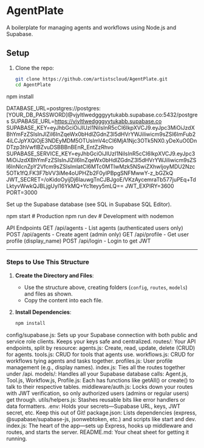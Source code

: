 # AgentPlate

A boilerplate for managing agents and workflows using Node.js and Supabase.

## Setup

1. Clone the repo:
   ```bash
   git clone https://github.com/artistscloud/AgentPlate.git
   cd AgentPlate

   
npm install


DATABASE_URL=postgres://postgres:[YOUR_DB_PASSWORD]@vjyltlwedgggyytukabb.supabase.co:5432/postgres
SUPABASE_URL=https://vjyltlwedgggyytukabb.supabase.co
SUPABASE_KEY=eyJhbGciOiJIUzI1NiIsInR5cCI6IkpXVCJ9.eyJpc3MiOiJzdXBhYmFzZSIsInJlZiI6InZqeWx0bHdlZGdnZ3l5dHVrYWJiIiwicm9sZSI6ImFub24iLCJpYXQiOjE3NDEyMDM5OTUsImV4cCI6MjA1Njc3OTk5NX0.yDeXuO0DnDTzp3hVwfIBZvuDSBBBnBEnR_EntZzRhvo
SUPABASE_SERVICE_KEY=eyJhbGciOiJIUzI1NiIsInR5cCI6IkpXVCJ9.eyJpc3MiOiJzdXBhYmFzZSIsInJlZiI6InZqeWx0bHdlZGdnZ3l5dHVrYWJiIiwicm9sZSI6InNlcnZpY2Vfcm9sZSIsImlatCI6MTc0MTIwMzk5NSwiZXhwIjoyMDU2Nzc5OTk1fQ.FK3F7bVV3iMe4oUPHZb2F0yIPBpgSNFMwwY-z_bGZkQ
JWT_SECRET=/oKidoOyijDj6IauwgTnCJBJgoE/VKzAycemraTb577juPEq+TdLktyvWwkQJBLjgUyl16YkMQ+Yc1teyy5mLQ==
JWT_EXPIRY=3600
PORT=3000


Set up the Supabase database (see SQL in Supabase SQL Editor).


npm start  # Production
npm run dev  # Development with nodemon

API Endpoints
GET /api/agents - List agents (authenticated users only)
POST /api/agents - Create agent (admin only)
GET /api/profile - Get user profile (display_name)
POST /api/login - Login to get JWT



---

### Steps to Use This Structure
1. **Create the Directory and Files**:
   - Use the structure above, creating folders (`config`, `routes`, `models`) and files as shown.
   - Copy the content into each file.

2. **Install Dependencies**:
   ```bash
   npm install


config/supabase.js: Sets up your Supabase connection with both public and service role clients. Keeps your keys safe and centralized.
routes/: Your API endpoints, split by resource:
agents.js: Create, read, update, delete (CRUD) for agents.
tools.js: CRUD for tools that agents use.
workflows.js: CRUD for workflows tying agents and tasks together.
profiles.js: User profile management (e.g., display names).
index.js: Ties all the routes together under /api.
models/: Handles all your Supabase database calls:
Agent.js, Tool.js, Workflow.js, Profile.js: Each has functions like getAll() or create() to talk to their respective tables.
middleware/auth.js: Locks down your routes with JWT verification, so only authorized users (admins or regular users) get through.
utils/helpers.js: Stashes reusable bits like error handlers or data formatters.
.env: Holds your secrets—Supabase URL, keys, JWT secret, etc. Keep this out of Git!
package.json: Lists dependencies (express, @supabase/supabase-js, jsonwebtoken, etc.) and scripts like start and dev.
index.js: The heart of the app—sets up Express, hooks up middleware and routes, and starts the server.
README.md: Your cheat sheet for getting it running.
